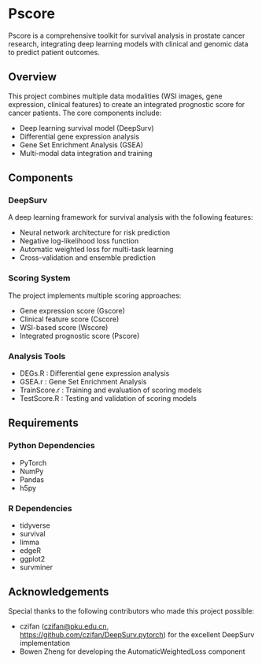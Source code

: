 # Pscore
Pscore is a comprehensive toolkit for survival analysis in prostate cancer research, integrating deep learning models with clinical and genomic data to predict patient outcomes.

## Overview
This project combines multiple data modalities (WSI images, gene expression, clinical features) to create an integrated prognostic score for cancer patients. The core components include:

- Deep learning survival model (DeepSurv)
- Differential gene expression analysis
- Gene Set Enrichment Analysis (GSEA)
- Multi-modal data integration and training
## Components
### DeepSurv
A deep learning framework for survival analysis with the following features:

- Neural network architecture for risk prediction
- Negative log-likelihood loss function
- Automatic weighted loss for multi-task learning
- Cross-validation and ensemble prediction
### Scoring System
The project implements multiple scoring approaches:

- Gene expression score (Gscore)
- Clinical feature score (Cscore)
- WSI-based score (Wscore)
- Integrated prognostic score (Pscore)
### Analysis Tools
- DEGs.R : Differential gene expression analysis
- GSEA.r : Gene Set Enrichment Analysis
- TrainScore.r : Training and evaluation of scoring models
- TestScore.R : Testing and validation of scoring models

## Requirements
### Python Dependencies
- PyTorch
- NumPy
- Pandas
- h5py
### R Dependencies
- tidyverse
- survival
- limma
- edgeR
- ggplot2
- survminer
## Acknowledgements
Special thanks to the following contributors who made this project possible:

- czifan (czifan@pku.edu.cn, https://github.com/czifan/DeepSurv.pytorch) for the excellent DeepSurv implementation
- Bowen Zheng for developing the AutomaticWeightedLoss component

